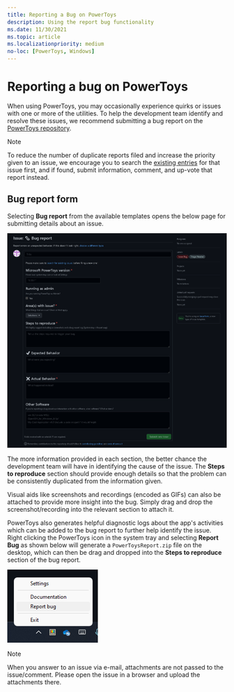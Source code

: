 ```yaml
---
title: Reporting a Bug on PowerToys
description: Using the report bug functionality
ms.date: 11/30/2021
ms.topic: article
ms.localizationpriority: medium
no-loc: [PowerToys, Windows]
---
```


# Reporting a bug on PowerToys

When using PowerToys, you may occasionally experience quirks or issues with one or more of the utilities. To help the development team identify and resolve these issues, we recommend submitting a bug report on the [PowerToys repository](https://github.com/microsoft/PowerToys/issues/new/choose).

> [!NOTE]
> To reduce the number of duplicate reports filed and increase the priority given to an issue, we encourage you to search the [existing entries](https://github.com/microsoft/PowerToys/issues) for that issue first, and if found, submit information, comment, and up-vote that report instead.


## Bug report form

Selecting **Bug report** from the available templates opens the below page for submitting details about an issue.

![Bug report template](../images/pt-bug-report-template.png)

The more information provided in each section, the better chance the development team will have in identifying the cause of the issue. The **Steps to reproduce** section should provide enough details so that the problem can be consistently duplicated from the information given.

Visual aids like screenshots and recordings (encoded as GIFs) can also be attached to provide more insight into the bug. Simply drag and drop the screenshot/recording into the relevant section to attach it.

PowerToys also generates helpful diagnostic logs about the app's activities which can be added to the bug report to further help identify the issue. Right clicking the PowerToys icon in the system tray and selecting **Report Bug** as shown below will generate a `PowerToysReport.zip` file on the desktop, which can then be drag and dropped into the **Steps to reproduce** section of the bug report.

![Bug Report Tool](../images/pt-report-bug.png)

> [!NOTE]
> When you answer to an issue via e-mail, attachments are not passed to the issue/comment. Please open the issue in a browser and upload the attachments there.
